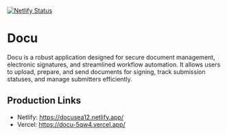 [![Netlify Status](https://api.netlify.com/api/v1/badges/01e2adcd-1521-4b1d-99af-3a734a8743d5/deploy-status)](https://app.netlify.com/projects/docusea12/deploys)

# Docu

Docu is a robust application designed for secure document management, electronic signatures, and streamlined workflow automation. It allows users to upload, prepare, and send documents for signing, track submission statuses, and manage submitters efficiently.

## Production Links
- Netlify: https://docusea12.netlify.app/
- Vercel: https://docu-5qw4.vercel.app/
